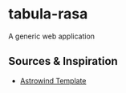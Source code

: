 # tabula-rasa

A generic web application

## Sources & Inspiration

- [Astrowind Template](https://github.com/onwidget/astrowind)
